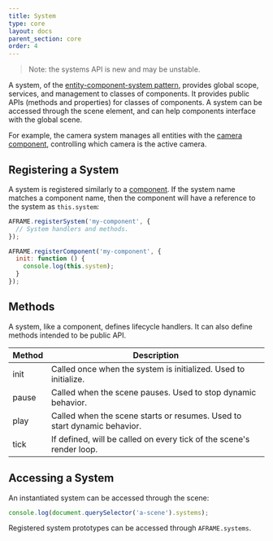 ```yaml
---
title: System
type: core
layout: docs
parent_section: core
order: 4
---
```


> Note: the systems API is new and may be unstable.

A system, of the [entity-component-system pattern][ecs], provides global scope, services, and management to classes of components. It provides public APIs (methods and properties) for classes of components. A system can be accessed through the scene element, and can help components interface with the global scene.

For example, the camera system manages all entities with the [camera component][camera], controlling which camera is the active camera.

## Registering a System

A system is registered similarly to a [component][components]. If the system name matches a component name, then the component will have a reference to the system as `this.system`:

```js
AFRAME.registerSystem('my-component', {
  // System handlers and methods.
});

AFRAME.registerComponent('my-component', {
  init: function () {
    console.log(this.system);
  }
});
```

## Methods

A system, like a component, defines lifecycle handlers. It can also define methods intended to be public API.

| Method   | Description                                                              |
| -------- | -------------                                                            |
| init     | Called once when the system is initialized. Used to initialize.          |
| pause    | Called when the scene pauses. Used to stop dynamic behavior.             |
| play     | Called when the scene starts or resumes. Used to start dynamic behavior. |
| tick     | If defined, will be called on every tick of the scene's render loop.     |

## Accessing a System

An instantiated system can be accessed through the scene:

```js
console.log(document.querySelector('a-scene').systems);
```

Registered system prototypes can be accessed through `AFRAME.systems`.

[camera]: ../components/camera.md
[components]: ./component.md
[ecs]: ./index.md
